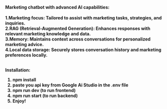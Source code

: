 <strong>Marketing chatbot with advanced AI capabilities:<strong> <br><br>
1.Marketing focus: Tailored to assist with marketing tasks, strategies, and inquiries. <br>
2.RAG (Retrieval-Augmented Generation): Enhances responses with relevant marketing knowledge and data. <br>
3.Memory: Maintains context across conversations for personalized marketing advice. <br>
4.Local data storage: Securely stores conversation history and marketing preferences locally. <br><br>

<strong>Installation:<strong><br>
1. npm install <br>
2. paste you api key from Google Ai Studio in the .env file <br>
3. npm run dev (to run frontend) <br>
4. npm run start (to run backend) <br>
5. Enjoy! 
